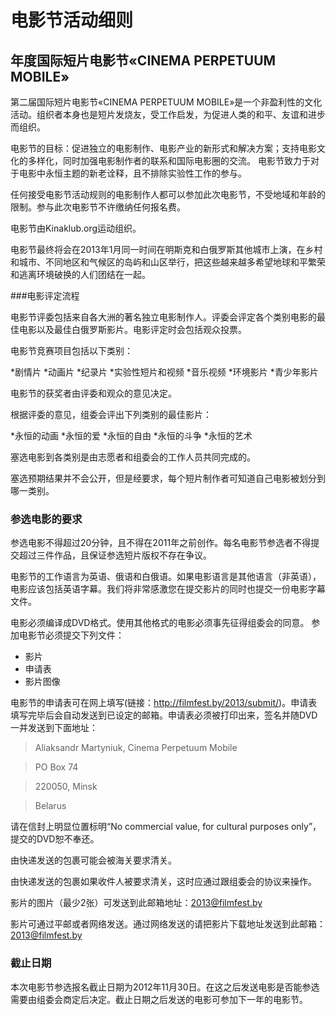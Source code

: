 电影节活动细则
==============
年度国际短片电影节«CINEMA PERPETUUM MOBILE»
---------------------------------------

第二届国际短片电影节«CINEMA PERPETUUM MOBILE»是一个非盈利性的文化活动。组织者本身也是短片发烧友，受工作启发，为促进人类的和平、友谊和进步而组织。

电影节的目标：促进独立的电影制作、电影产业的新形式和解决方案；支持电影文化的多样化，同时加强电影制作者的联系和国际电影圈的交流。
电影节致力于对于电影中永恒主题的新老诠释，且不排除实验性工作的参与。

任何接受电影节活动规则的电影制作人都可以参加此次电影节，不受地域和年龄的限制。参与此次电影节不许缴纳任何报名费。

电影节由Kinaklub.org运动组织。

电影节最终将会在2013年1月同一时间在明斯克和白俄罗斯其他城市上演，在乡村和城市、不同地区和气候区的岛屿和山区举行，把这些越来越多希望地球和平繁荣和逃离环境破换的人们团结在一起。

###电影评定流程

电影节评委包括来自各大洲的著名独立电影制作人。评委会评定各个类别电影的最佳电影以及最佳白俄罗斯影片。电影评定时会包括观众投票。

电影节竞赛项目包括以下类别：

*剧情片
*动画片
*纪录片
*实验性短片和视频
*音乐视频
*环境影片
*青少年影片

电影节的获奖者由评委和观众的意见决定。

根据评委的意见，组委会评出下列类别的最佳影片：

*永恒的动画
*永恒的爱
*永恒的自由
*永恒的斗争
*永恒的艺术

塞选电影到各类别是由志愿者和组委会的工作人员共同完成的。

塞选预期结果并不会公开，但是经要求，每个短片制作者可知道自己电影被划分到哪一类别。

### 参选电影的要求

参选电影不得超过20分钟，且不得在2011年之前创作。每名电影节参选者不得提交超过三件作品，且保证参选短片版权不存在争议。

电影节的工作语言为英语、俄语和白俄语。如果电影语言是其他语言（非英语），电影应该包括英语字幕。我们将非常感激您在提交影片的同时也提交一份电影字幕文件。

电影必须编译成DVD格式。使用其他格式的电影必须事先征得组委会的同意。
参加电影节必须提交下列文件：

* 影片
* 申请表
* 影片图像

电影节的申请表可在网上填写(链接：http://filmfest.by/2013/submit/)。申请表填写完毕后会自动发送到已设定的邮箱。申请表必须被打印出来，签名并随DVD一并发送到下面地址：

>Aliaksandr Martyniuk, Cinema Perpetuum Mobile

>PO Box 74

>220050, Minsk

>Belarus 

请在信封上明显位置标明“No commercial value, for cultural purposes only”，提交的DVD恕不奉还。

由快递发送的包裹可能会被海关要求清关。

由快递发送的包裹如果收件人被要求清关，这时应通过跟组委会的协议来操作。

影片的图片（最少2张）可发送到此邮箱地址：2013@filmfest.by

影片可通过平邮或者网络发送。通过网络发送的请把影片下载地址发送到此邮箱：2013@filmfest.by


### 截止日期

本次电影节参选报名截止日期为2012年11月30日。在这之后发送电影是否能参选需要由组委会商定后决定。截止日期之后发送的电影可参加下一年的电影节。
